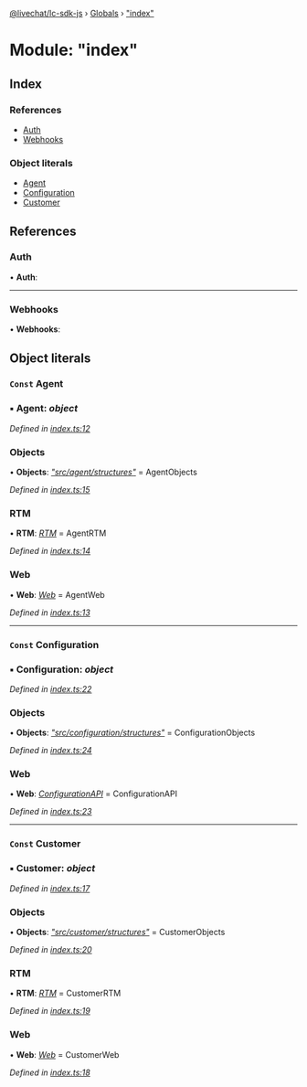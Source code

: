 [@livechat/lc-sdk-js](../README.md) › [Globals](../globals.md) › ["index"](_index_.md)

# Module: "index"

## Index

### References

* [Auth](_index_.md#auth)
* [Webhooks](_index_.md#webhooks)

### Object literals

* [Agent](_index_.md#const-agent)
* [Configuration](_index_.md#const-configuration)
* [Customer](_index_.md#const-customer)

## References

###  Auth

• **Auth**:

___

###  Webhooks

• **Webhooks**:

## Object literals

### `Const` Agent

### ▪ **Agent**: *object*

*Defined in [index.ts:12](https://github.com/livechat/lc-sdk-js/blob/3cb601c/index.ts#L12)*

###  Objects

• **Objects**: *["src/agent/structures"](_src_agent_structures_.md)* = AgentObjects

*Defined in [index.ts:15](https://github.com/livechat/lc-sdk-js/blob/3cb601c/index.ts#L15)*

###  RTM

• **RTM**: *[RTM](../classes/_src_agent_rtm_.rtm.md)* = AgentRTM

*Defined in [index.ts:14](https://github.com/livechat/lc-sdk-js/blob/3cb601c/index.ts#L14)*

###  Web

• **Web**: *[Web](../classes/_src_agent_web_.web.md)* = AgentWeb

*Defined in [index.ts:13](https://github.com/livechat/lc-sdk-js/blob/3cb601c/index.ts#L13)*

___

### `Const` Configuration

### ▪ **Configuration**: *object*

*Defined in [index.ts:22](https://github.com/livechat/lc-sdk-js/blob/3cb601c/index.ts#L22)*

###  Objects

• **Objects**: *["src/configuration/structures"](_src_configuration_structures_.md)* = ConfigurationObjects

*Defined in [index.ts:24](https://github.com/livechat/lc-sdk-js/blob/3cb601c/index.ts#L24)*

###  Web

• **Web**: *[ConfigurationAPI](../classes/_src_configuration_index_.configurationapi.md)* = ConfigurationAPI

*Defined in [index.ts:23](https://github.com/livechat/lc-sdk-js/blob/3cb601c/index.ts#L23)*

___

### `Const` Customer

### ▪ **Customer**: *object*

*Defined in [index.ts:17](https://github.com/livechat/lc-sdk-js/blob/3cb601c/index.ts#L17)*

###  Objects

• **Objects**: *["src/customer/structures"](_src_customer_structures_.md)* = CustomerObjects

*Defined in [index.ts:20](https://github.com/livechat/lc-sdk-js/blob/3cb601c/index.ts#L20)*

###  RTM

• **RTM**: *[RTM](../classes/_src_customer_rtm_.rtm.md)* = CustomerRTM

*Defined in [index.ts:19](https://github.com/livechat/lc-sdk-js/blob/3cb601c/index.ts#L19)*

###  Web

• **Web**: *[Web](../classes/_src_customer_web_.web.md)* = CustomerWeb

*Defined in [index.ts:18](https://github.com/livechat/lc-sdk-js/blob/3cb601c/index.ts#L18)*
